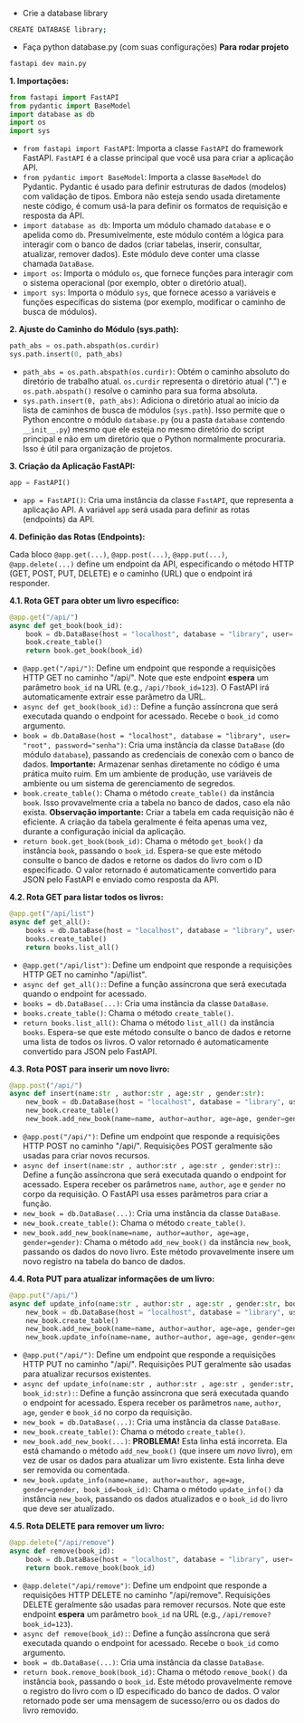 
- Crie a database library
```bash
CREATE DATABASE library;
```
- Faça python database.py (com suas configurações)
**Para rodar projeto**
```bash
fastapi dev main.py
```

**1. Importações:**

```python
from fastapi import FastAPI
from pydantic import BaseModel
import database as db
import os
import sys
```

*   `from fastapi import FastAPI`: Importa a classe `FastAPI` do framework FastAPI.  `FastAPI` é a classe principal que você usa para criar a aplicação API.
*   `from pydantic import BaseModel`: Importa a classe `BaseModel` do Pydantic. Pydantic é usado para definir estruturas de dados (modelos) com validação de tipos.  Embora não esteja sendo usada diretamente neste código, é comum usá-la para definir os formatos de requisição e resposta da API.
*   `import database as db`: Importa um módulo chamado `database` e o apelida como `db`.  Presumivelmente, este módulo contém a lógica para interagir com o banco de dados (criar tabelas, inserir, consultar, atualizar, remover dados).  Este módulo deve conter uma classe chamada `DataBase`.
*   `import os`: Importa o módulo `os`, que fornece funções para interagir com o sistema operacional (por exemplo, obter o diretório atual).
*   `import sys`: Importa o módulo `sys`, que fornece acesso a variáveis e funções específicas do sistema (por exemplo, modificar o caminho de busca de módulos).

**2. Ajuste do Caminho do Módulo (sys.path):**

```python
path_abs = os.path.abspath(os.curdir)
sys.path.insert(0, path_abs)
```

*   `path_abs = os.path.abspath(os.curdir)`:  Obtém o caminho absoluto do diretório de trabalho atual. `os.curdir` representa o diretório atual (".") e `os.path.abspath()` resolve o caminho para sua forma absoluta.
*   `sys.path.insert(0, path_abs)`:  Adiciona o diretório atual ao início da lista de caminhos de busca de módulos (`sys.path`).  Isso permite que o Python encontre o módulo `database.py` (ou a pasta `database` contendo `__init__.py`) mesmo que ele esteja no mesmo diretório do script principal e não em um diretório que o Python normalmente procuraria.  Isso é útil para organização de projetos.

**3. Criação da Aplicação FastAPI:**

```python
app = FastAPI()
```

*   `app = FastAPI()`: Cria uma instância da classe `FastAPI`, que representa a aplicação API.  A variável `app` será usada para definir as rotas (endpoints) da API.

**4. Definição das Rotas (Endpoints):**

Cada bloco `@app.get(...)`, `@app.post(...)`, `@app.put(...)`, `@app.delete(...)` define um endpoint da API, especificando o método HTTP (GET, POST, PUT, DELETE) e o caminho (URL) que o endpoint irá responder.

**4.1. Rota GET para obter um livro específico:**

```python
@app.get("/api/")
async def get_book(book_id):
    book = db.DataBase(host = "localhost", database = "library", user= "root", password="senha")
    book.create_table()
    return book.get_book(book_id)
```

*   `@app.get("/api/")`: Define um endpoint que responde a requisições HTTP GET no caminho "/api/".  Note que este endpoint **espera** um parâmetro `book_id` na URL (e.g., `/api/?book_id=123`). O FastAPI irá automaticamente extrair esse parâmetro da URL.
*   `async def get_book(book_id):`: Define a função assíncrona que será executada quando o endpoint for acessado. Recebe o `book_id` como argumento.
*   `book = db.DataBase(host = "localhost", database = "library", user= "root", password="senha")`: Cria uma instância da classe `DataBase` (do módulo `database`), passando as credenciais de conexão com o banco de dados.  **Importante:** Armazenar senhas diretamente no código é uma prática muito ruim.  Em um ambiente de produção, use variáveis de ambiente ou um sistema de gerenciamento de segredos.
*   `book.create_table()`: Chama o método `create_table()` da instância `book`.  Isso provavelmente cria a tabela no banco de dados, caso ela não exista. **Observação importante:** Criar a tabela em cada requisição não é eficiente.  A criação da tabela geralmente é feita apenas uma vez, durante a configuração inicial da aplicação.
*   `return book.get_book(book_id)`: Chama o método `get_book()` da instância `book`, passando o `book_id`.  Espera-se que este método consulte o banco de dados e retorne os dados do livro com o ID especificado.  O valor retornado é automaticamente convertido para JSON pelo FastAPI e enviado como resposta da API.

**4.2. Rota GET para listar todos os livros:**

```python
@app.get("/api/list")
async def get_all():
    books = db.DataBase(host = "localhost", database = "library", user= "root", password="senha")
    books.create_table()
    return books.list_all()
```

*   `@app.get("/api/list")`: Define um endpoint que responde a requisições HTTP GET no caminho "/api/list".
*   `async def get_all():`: Define a função assíncrona que será executada quando o endpoint for acessado.
*   `books = db.DataBase(...)`: Cria uma instância da classe `DataBase`.
*   `books.create_table()`: Chama o método `create_table()`.
*   `return books.list_all()`: Chama o método `list_all()` da instância `books`.  Espera-se que este método consulte o banco de dados e retorne uma lista de todos os livros.  O valor retornado é automaticamente convertido para JSON pelo FastAPI.

**4.3. Rota POST para inserir um novo livro:**

```python
@app.post("/api/")
async def insert(name:str , author:str , age:str , gender:str):
    new_book = db.DataBase(host = "localhost", database = "library", user= "root", password="senha")
    new_book.create_table()
    new_book.add_new_book(name=name, author=author, age=age, gender=gender)
```

*   `@app.post("/api/")`: Define um endpoint que responde a requisições HTTP POST no caminho "/api/".  Requisições POST geralmente são usadas para criar novos recursos.
*   `async def insert(name:str , author:str , age:str , gender:str):`: Define a função assíncrona que será executada quando o endpoint for acessado.  Espera receber os parâmetros `name`, `author`, `age` e `gender` no corpo da requisição. O FastAPI usa esses parâmetros para criar a função.
*   `new_book = db.DataBase(...)`: Cria uma instância da classe `DataBase`.
*   `new_book.create_table()`: Chama o método `create_table()`.
*   `new_book.add_new_book(name=name, author=author, age=age, gender=gender)`: Chama o método `add_new_book()` da instância `new_book`, passando os dados do novo livro. Este método provavelmente insere um novo registro na tabela do banco de dados.

**4.4. Rota PUT para atualizar informações de um livro:**

```python
@app.put("/api/")
async def update_info(name:str , author:str , age:str , gender:str, book_id:str):
    new_book = db.DataBase(host = "localhost", database = "library", user= "root", password="senha")
    new_book.create_table()
    new_book.add_new_book(name=name, author=author, age=age, gender=gender)
    new_book.update_info(name=name, author=author, age=age, gender=gender, book_id=book_id)
```

*   `@app.put("/api/")`: Define um endpoint que responde a requisições HTTP PUT no caminho "/api/". Requisições PUT geralmente são usadas para atualizar recursos existentes.
*   `async def update_info(name:str , author:str , age:str , gender:str, book_id:str):`: Define a função assíncrona que será executada quando o endpoint for acessado. Espera receber os parâmetros `name`, `author`, `age`, `gender` e `book_id` no corpo da requisição.
*   `new_book = db.DataBase(...)`: Cria uma instância da classe `DataBase`.
*   `new_book.create_table()`: Chama o método `create_table()`.
*   `new_book.add_new_book(...)`: **PROBLEMA!**  Esta linha está incorreta.  Ela está chamando o método `add_new_book()` (que insere um *novo* livro), em vez de usar os dados para atualizar um livro existente.  Esta linha deve ser removida ou comentada.
*   `new_book.update_info(name=name, author=author, age=age, gender=gender, book_id=book_id)`: Chama o método `update_info()` da instância `new_book`, passando os dados atualizados e o `book_id` do livro que deve ser atualizado.

**4.5. Rota DELETE para remover um livro:**

```python
@app.delete("/api/remove")
async def remove(book_id):
    book = db.DataBase(host = "localhost", database = "library", user= "root", password="senha")
    return book.remove_book(book_id)
```

*   `@app.delete("/api/remove")`: Define um endpoint que responde a requisições HTTP DELETE no caminho "/api/remove".  Requisições DELETE geralmente são usadas para remover recursos. Note que este endpoint **espera** um parâmetro `book_id` na URL (e.g., `/api/remove?book_id=123`).
*   `async def remove(book_id):`: Define a função assíncrona que será executada quando o endpoint for acessado. Recebe o `book_id` como argumento.
*   `book = db.DataBase(...)`: Cria uma instância da classe `DataBase`.
*   `return book.remove_book(book_id)`: Chama o método `remove_book()` da instância `book`, passando o `book_id`.  Este método provavelmente remove o registro do livro com o ID especificado do banco de dados.  O valor retornado pode ser uma mensagem de sucesso/erro ou os dados do livro removido.


